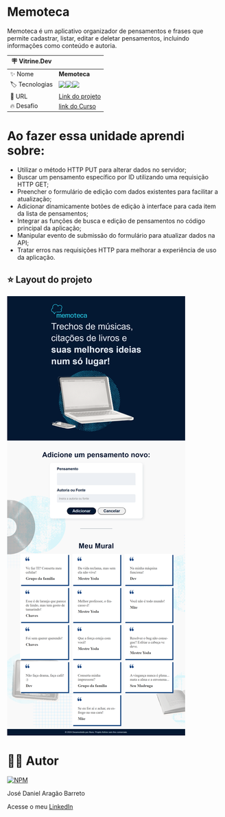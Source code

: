 # Memoteca

Memoteca é um aplicativo organizador de pensamentos e frases que permite cadastrar, listar, editar e deletar pensamentos, incluindo informações como conteúdo e autoria.

| :placard: Vitrine.Dev |     |
| -------------  | --- |
| :sparkles: Nome        | **Memoteca**
| :label: Tecnologias | <img src="https://img.shields.io/badge/HTML5-E34F26?style=for-the-badge&logo=html5&logoColor=white"><img src="https://img.shields.io/badge/CSS3-1572B6?style=for-the-badge&logo=css3&logoColor=white"><img src="https://img.shields.io/badge/JavaScript-F7DF1E?style=for-the-badge&logo=javascript&logoColor=black">
| :rocket: URL         | [Link do projeto]()
| :fire: Desafio     | [link do Curso](https://cursos.alura.com.br/course/javascript-implementando-crud-requisicoes-http)

# Ao fazer essa unidade aprendi sobre: 

- Utilizar o método HTTP PUT para alterar dados no servidor;
- Buscar um pensamento específico por ID utilizando uma requisição HTTP GET;
- Preencher o formulário de edição com dados existentes para facilitar a atualização;
- Adicionar dinamicamente botões de edição à interface para cada item da lista de pensamentos;
- Integrar as funções de busca e edição de pensamentos no código principal da aplicação;
- Manipular evento de submissão do formulário para atualizar dados na API;
- Tratar erros nas requisições HTTP para melhorar a experiência de uso da aplicação.


## ⭐ Layout do projeto
![Layout](https://github.com/DanielBarret0/memoteca/blob/unidade-1/prints/unidade-1.png)

# 🙋‍♂️ Autor

[![NPM](https://img.shields.io/npm/l/react)](https://github.com/DanielBarret0/codeChella/blob/main/LICENSE.md)

José Daniel Aragão Barreto

Acesse o meu [LinkedIn](https://www.linkedin.com/in/daniel-barreto-1b763216a/)
